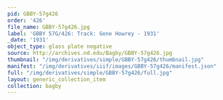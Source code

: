 ```yaml
---
pid: GBBY-57g426
order: '426'
file_name: GBBY-57g426.jpg
label: 'GBBY 57G/426: Track: Gene Howrey - 1931'
_date: '1931'
object_type: glass plate negative
source: http://archives.nd.edu/Bagby/GBBY-57g426.jpg
thumbnail: "/img/derivatives/simple/GBBY-57g426/thumbnail.jpg"
manifest: "/img/derivatives/iiif/images/GBBY-57g426/manifest.json"
full: "/img/derivatives/simple/GBBY-57g426/full.jpg"
layout: generic_collection_item
collection: bagby
---
```

